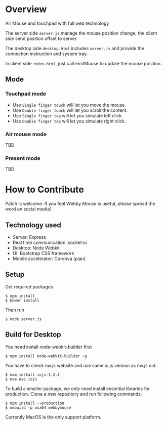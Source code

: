 # Overview

Air Mouse and touchpad with full web technology

The server side `server.js` manage the mouse position change, the client side send position offset to server. 

The desktop side `desktop.html` includes `server.js` and provide the connection instruction and system tray.

In client side `index.html`, just call emitMouse to update the mouse position.


## Mode

### Touchpad mode

* Use `Single finger touch` will let you move the mouse.
* Use `Double finger touch` will let you scroll the content.
* Use `Single finger tap` will let you simulate left click.
* Use `Double finger tap` will let you simulate right click.

### Air mouse mode

TBD

### Present mode

TBD


# How to Contribute

Patch is welcome.
If you feel Webby Mouse is useful, please spread the word on social media!

## Technology used

* Server: Express
* Real time communication: socket.io
* Desktop: Node Webkit
* UI: Bootstrap CSS framework
* Mobile accelerator: Cordova (plan)

## Setup

Get required packages

```
$ npm install
$ bower install
```

Then run

```
$ node server.js
```

## Build for Desktop

You need install node-webkit-builder first

```
$ npm install node-webkit-builder -g
```

You have to check nw.js website and use same io.js version as nw.js did.

```
$ nvm install iojs-1.2.1
$ nvm use iojs
```

To build a smaller package, we only need install essential libraries for production.
Clone a new repository and run following commands:

```
$ npm install --production
$ nwbuild -p osx64 webbymouse
```

Currently MacOS is the only support platform.

